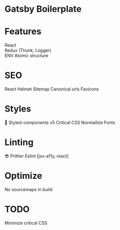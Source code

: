 # Gatsby Boilerplate

# Features

React  
Redux (Thunk, Logger)  
ENV
Atomic structure

# SEO

React Helmet
Sitemap
Canonical urls
Favicons

# Styles

💅 Styled-components v5
Critical CSS
Normailize
Fonts

# Linting

😎 Prittier
Eslint [jsx-a11y, react]

# Optimize

No sourcemaps in build

# TODO

Minimize critical CSS
